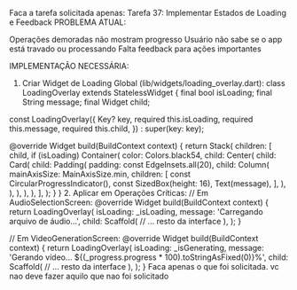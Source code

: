 Faca a tarefa solicitada apenas:
Tarefa 37: Implementar Estados de Loading e Feedback
PROBLEMA ATUAL:

Operações demoradas não mostram progresso
Usuário não sabe se o app está travado ou processando
Falta feedback para ações importantes

IMPLEMENTAÇÃO NECESSÁRIA:
1. Criar Widget de Loading Global (lib/widgets/loading_overlay.dart):
class LoadingOverlay extends StatelessWidget {
  final bool isLoading;
  final String message;
  final Widget child;
  
  const LoadingOverlay({
    Key? key,
    required this.isLoading,
    required this.message,
    required this.child,
  }) : super(key: key);
  
  @override
  Widget build(BuildContext context) {
    return Stack(
      children: [
        child,
        if (isLoading)
          Container(
            color: Colors.black54,
            child: Center(
              child: Card(
                child: Padding(
                  padding: const EdgeInsets.all(20),
                  child: Column(
                    mainAxisSize: MainAxisSize.min,
                    children: [
                      const CircularProgressIndicator(),
                      const SizedBox(height: 16),
                      Text(message),
                    ],
                  ),
                ),
              ),
            ),
          ),
      ],
    );
  }
}
2. Aplicar em Operações Críticas:
// Em AudioSelectionScreen:
@override
Widget build(BuildContext context) {
  return LoadingOverlay(
    isLoading: _isLoading,
    message: 'Carregando arquivo de áudio...',
    child: Scaffold(
      // ... resto da interface
    ),
  );
}

// Em VideoGenerationScreen:
@override
Widget build(BuildContext context) {
  return LoadingOverlay(
    isLoading: _isGenerating,
    message: 'Gerando vídeo... ${(_progress.progress * 100).toStringAsFixed(0)}%',
    child: Scaffold(
      // ... resto da interface
    ),
  );
}
Faca apenas o que foi solicitada. vc nao deve fazer aquilo que nao foi solicitado